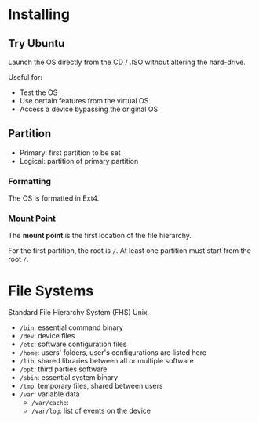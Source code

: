 # Installing

## Try Ubuntu

Launch the OS directly from the CD / .ISO without altering the hard-drive.

Useful for:

- Test the OS
- Use certain features from the virtual OS
- Access a device bypassing the original OS

## Partition

- Primary: first partition to be set
- Logical: partition of primary partition

### Formatting

The OS is formatted in Ext4.

### Mount Point

The **mount point** is the first location of the file hierarchy.

For the first partition, the root is `/`. At least one partition must start from the root `/`.

# File Systems

Standard File Hierarchy System (FHS) Unix

- `/bin`: essential command binary
- `/dev`: device files
- `/etc`: software configuration files
- `/home`: users' folders, user's configurations are listed here
- `/lib`: shared libraries between all or multiple software
- `/opt`: third parties software
- `/sbin`: essential system binary
- `/tmp`: temporary files, shared between users
- `/var`: variable data
	- `/var/cache`: 
	- `/var/log`: list of events on the device
